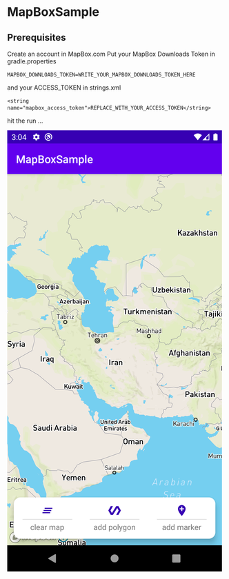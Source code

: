 # MapBoxSample

## Prerequisites

Create an account in MapBox.com
Put your MapBox Downloads Token in gradle.properties

```
MAPBOX_DOWNLOADS_TOKEN=WRITE_YOUR_MAPBOX_DOWNLOADS_TOKEN_HERE
```
and your ACCESS_TOKEN in strings.xml

```
<string name="mapbox_access_token">REPLACE_WITH_YOUR_ACCESS_TOKEN</string>
```
hit the run ...

<img src=https://github.com/coding-mohammad/MapBoxSample/blob/master/Screenshot_1598351670.png >
